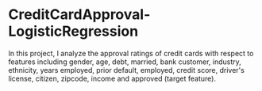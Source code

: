 # CreditCardApproval-LogisticRegression
In this project, I analyze the approval ratings of credit cards with respect to features including gender, age, debt, married, bank customer, industry, ethnicity, years employed, prior default, employed, credit score, driver's license, citizen, zipcode, income and approved (target feature).
